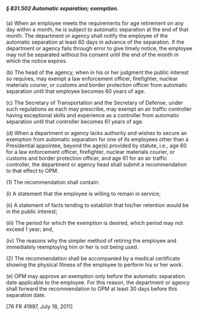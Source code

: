##### § 831.502 Automatic separation; exemption. #####

(a) When an employee meets the requirements for age retirement on any day within a month, he is subject to automatic separation at the end of that month. The department or agency shall notify the employee of the automatic separation at least 60 days in advance of the separation. If the department or agency fails through error to give timely notice, the employee may not be separated without his consent until the end of the month in which the notice expires.

(b) The head of the agency, when in his or her judgment the public interest so requires, may exempt a law enforcement officer, firefighter, nuclear materials courier, or customs and border protection officer from automatic separation until that employee becomes 60 years of age.

(c) The Secretary of Transportation and the Secretary of Defense, under such regulations as each may prescribe, may exempt an air traffic controller having exceptional skills and experience as a controller from automatic separation until that controller becomes 61 years of age.

(d) When a department or agency lacks authority and wishes to secure an exemption from automatic separation for one of its employees other than a Presidential appointee, beyond the age(s) provided by statute, i.e., age 60 for a law enforcement officer, firefighter, nuclear materials courier, or customs and border protection officer, and age 61 for an air traffic controller, the department or agency head shall submit a recommendation to that effect to OPM.

(1) The recommendation shall contain:

(i) A statement that the employee is willing to remain in service;

(ii) A statement of facts tending to establish that his/her retention would be in the public interest;

(iii) The period for which the exemption is desired, which period may not exceed 1 year; and,

(iv) The reasons why the simpler method of retiring the employee and immediately reemploying him or her is not being used.

(2) The recommendation shall be accompanied by a medical certificate showing the physical fitness of the employee to perform his or her work.

(e) OPM may approve an exemption only before the automatic separation date applicable to the employee. For this reason, the department or agency shall forward the recommendation to OPM at least 30 days before this separation date.

[76 FR 41997, July 18, 2011]